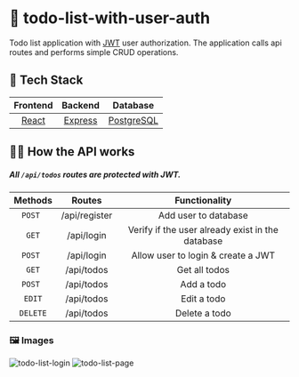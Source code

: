 # 📝 todo-list-with-user-auth
Todo list application with [JWT](https://jwt.io/) user authorization. The application calls api routes and performs simple CRUD operations.

## 🥞 Tech Stack
| Frontend | Backend       | Database |
| :---:   | :---:        | :---:         |
| [React](https://reactjs.org/) | [Express](https://expressjs.com/)   | [PostgreSQL](https://www.postgresql.org) |

## 👨‍💻 How the API works 
##### All `/api/todos` routes are protected with JWT. 
| Methods | Routes       | Functionality |
| :---:   | :---:        | :---:         |
| `POST ` | /api/register   | Add user to database |
| `GET`   | /api/login   | Verify if the user already exist in the database |
| `POST ` | /api/login   | Allow user to login & create a JWT  |
| `GET`   | /api/todos   | Get all todos |
| `POST ` | /api/todos   | Add a todo    |
| `EDIT`  | /api/todos   | Edit a todo   |
| `DELETE`| /api/todos   | Delete a todo |

### 🖼️ Images
![todo-list-login](https://user-images.githubusercontent.com/72290056/187053772-52668352-6be7-434a-986c-1e65de0e8bd3.png)
![todo-list-page](https://user-images.githubusercontent.com/72290056/187053734-9cfefd9d-3db6-4064-9362-3dfbcc90185b.png)

